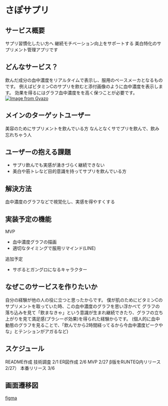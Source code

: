 # さぽサプリ

## サービス概要
サプリ習慣化したい方へ
継続モチベーション向上をサポートする
美白特化のサプリメント管理アプリです

## どんなサービス？
飲んだ成分の血中濃度をリアルタイムで表示し、服用のペースメーカとなるものです。
例えばビタミンCのサプリを飲むと添付画像のように血中濃度を表示します。
効果を得るにはグラフ血中濃度をを高く保つことが必要です。
[![Image from Gyazo](https://i.gyazo.com/afeb49ab3d817a9eba0edf2f0dcee470.png)](https://gyazo.com/afeb49ab3d817a9eba0edf2f0dcee470)


## メインのターゲットユーザー
美容のためにサプリメントを飲んでいる方
なんとなくサでプリを飲んで、飲み忘れちゃう人

## ユーザーの抱える課題
- サプリ飲んでも実感が湧きづらく継続できない
- 美白や筋トレなど目的意識を持ってサプリを飲んでいる方

## 解決方法
血中濃度のグラフなどで視覚化し、実感を得やすくする

## 実装予定の機能
MVP
- 血中濃度グラフの描画
- 適切なタイミングで服用リマインド(LINE)

追加予定
- サボるとガングロになるキャラクター

## なぜこのサービスを作りたいか
自分の経験が他の人の役に立つと思ったからです。
僕が肌のためにビタミンCのサプリメントを取っていた時、この血中濃度のグラフを思い浮かべて
グラフの落ち込みを見て「飲まなきゃ」という意識が生まれ継続できたり、グラフの立ち上がりを見て満足感(プラシーボ効果)を得られた経験からです。
(個人的に血中動態のグラフを見ることで、「飲んでから2時間経ってるから今血中濃度ピークやな」とテンションがアガるなど)

## スケジュール
README作成 技術調査 2/1
ER図作成 2/6
MVP 2/27
β版をRUNTEQ内リリース 2/27）
本番リリース 3/6

## 画面遷移図
[figma](https://www.figma.com/file/x7phXfoRpiI2EXEKmAXMuP/%E3%81%95%E3%81%BD%E3%82%B5%E3%83%97%E3%83%AA?node-id=1%3A61)
